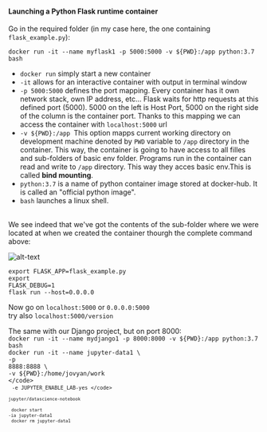 <H4> Launching a Python Flask runtime container</H4>

Go in the required folder (in my case here, the one containing ```flask_example.py```):

```docker run -it --name myflask1 -p 5000:5000 -v ${PWD}:/app python:3.7 bash```

<ul>
<li><code>docker run</code> simply start a new container </br>
<li><code>-it</code> allows for an interactive container with output in terminal window </br>
<li><code>-p 5000:5000</code> defines the port mapping. Every container has it own network stack, own IP address, etc... Flask waits for http requests at this defined port (5000). 5000 on the left is Host Port, 5000 on the right side of the column is the container port. Thanks to this mapping we can access the container with <code>localhost:5000</code> url
<li><code>-v ${PWD}:/app </code>This option mapps current working directory on development machine denoted by <code>PWD</code> variable to <code>/app</code> directory in the container. This way, the container is going to have access to all filles and sub-folders of basic env folder. Programs run in the container can read and write to <code>/app</code> directory. This way they acces basic env.This is called <strong>bind mounting</strong>.
<li><code>python:3.7</code> is a name of python container image stored at docker-hub. It is called an "official python image".
<li><code>bash</code> launches a linux shell.
</ul>

</br>
We see indeed that we've got the contents of the sub-folder where we were located at when we created the container thourgh the complete command above:

![alt-text](screencaps/bind_mounting.png)

<code>export FLASK_APP=flask_example.py </code></br>
<code>export FLASK_DEBUG=1 </code></br>
<code>flask run --host=0.0.0.0</code> </br>
</code>

Now go on <code>localhost:5000</code> or <code>0.0.0.0:5000</code></br>
try also <code>localhost:5000/version</code>


The same with our Django project, but on port 8000: </br>
```docker run -it --name mydjango1 -p 8000:8000 -v ${PWD}:/app python:3.7 bash```
</br>
<code>docker run -it --name jupyter-data1 \ </code></br>
<code>-p 8888:8888 \ </code></br>
<code>-v ${PWD}:/home/jovyan/work \</code></br>
<code>-e JUPYTER_ENABLE_LAB-yes \</code></br>
<code>jupyter/datascience-notebook</code></br>
</br>
<code>docker start -ia jupyter-data1</code> </br>
<code>docker rm jupyter-data1</code>
